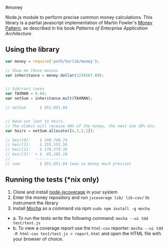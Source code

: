 #money

Node.js module to perform precise common money calculations.
This library is a partial javascript implementation of Martin Fowler's [Money Pattern](http://martinfowler.com/eaaCatalog/money.html), as described in his book *Patterns of Enterprise Application Architecture*.


## Using the library

```javascript
var money = require('path/to/lib/money');

// Show me those monies
var inheritance = money.dollar(1234567.89);


// Subtract taxes
var TAXMAN = 0.69;
var netSum = inheritance.mult(TAXMAN);

// netSum      $ 851,851.84


// Hand out loot to heirs.
// The oldest will receive 40% of the money, the next one 30% etc.
var heirs = netSum.allocate([4,3,2,1]);

// heir[0]:    $ 340.740,74
// heir[1]:    $ 255.555,56
// heir[2]:    $ 170,370.36
// heir[3]:  + $  85,185.18
//           --------------
// sum:        $ 851,851.84 (wow so money much precise)
```

## Running the tests (*nix only)

1. Clone and install [node-jscoverage](https://github.com/visionmedia/node-jscoverage) in your system
2. Enter the money repository and run `jscoverage lib/ lib-cov/` to instrument the library
3. Install [Mocha](http://visionmedia.github.io/mocha) as a command via npm `sudo npm install -g mocha`
  * a. To run the tests write the following command: `mocha --ui tdd test/test.js`
  * b. To view a coverage report use the `html-cov` reporter: `mocha --ui tdd -R html-cov test/test.js > report.html` and open the HTML file with your browser of choice.
